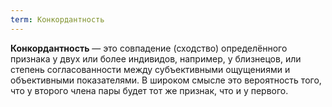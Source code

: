 ```yaml
---
term: Конкордантность
---
```

**Конкордантность** — это совпадение (сходство) определённого признака у двух или более индивидов, например, у близнецов, 
или степень согласованности между субъективными ощущениями и объективными показателями. 
В широком смысле это вероятность того, что у второго члена пары будет тот же признак, что и у первого. 